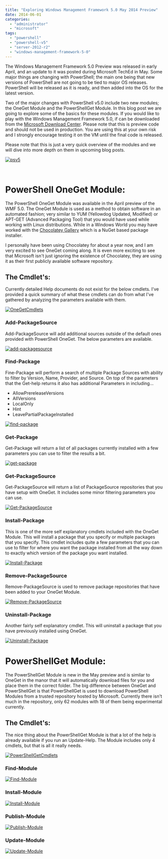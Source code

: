 ```yaml
---
title: "Exploring Windows Management Framework 5.0 May 2014 Preview"
date: 2014-06-01
categories: 
  - "administrator"
  - "microsoft"
tags: 
  - "powershell"
  - "powershell-v5"
  - "server-2012-r2"
  - "windows-management-framework-5-0"
---
```


The Windows Management Framework 5.0 Preview was released in early April, and an update to it was posted during Microsoft TechEd in May. Some major things are changing with PowerShell; the main one being that new versions of PowerShell are not going to be tied to major OS releases. PowerShell will be released as it is ready, and then added into the OS for the latest version.

Two of the major changes with PowerShell v5.0 include two new modules; the OneGet Module and the PowerShellGet Module. In this blog post we are going to explore some of the basics for these modules. If you would like to play with the Windows Management Framework 5.0, if can be downloaded from the [Microsoft Download Center](http://www.microsoft.com/en-us/download/details.aspx?id=42936). Please note that this is preview code and should not be used in production. You are using this at your own risk and I strongly encourage testing it on the VM until the final code is released.

Please note that this is just a very quick overview of the modules and we will dive into more depth on them in upcoming blog posts.

[![psv5](/assets/images/posts/psv5.png)](http://mattblogsit.com/wp-content/uploads/2014/06/psv5.png)<!--more-->

 

# PowerShell OneGet Module:

The PowerShell OneGet Module was available in the April preview of the WMF 5.0. The OneGet Module is used as a method to obtain software in an automated fashion; very similar to YUM (Yellowdog Updated, Modified) or APT-GET (Advanced Packaging Tool) that you would have used while working with Linux distributions. While in a Windows World you may have worked with the [Chocolatey Gallery](http://chocolatey.org/) which is a NuGet based package installer.

I personally have been using Chocolatey for about a year now, and I am very excited to see OneGet coming along. It is even more exciting to see that Microsoft isn't just ignoring the existence of Chocolatey, they are using it as their first publicly available software repository.

## The Cmdlet's:

Currently detailed Help documents do not exist for the below cmdlets. I've provided a quick summary of what these cmdlets can do from what I've gathered by analyzing the parameters available with them.

[![OneGetCmdlets](/assets/images/posts/OneGetCmdlets.png)](http://mattblogsit.com/wp-content/uploads/2014/06/OneGetCmdlets.png)

### Add-PackageSource

Add-PackageSource will add additional sources outside of the default ones provided with PowerShell OneGet. The below parameters are available.

[![add-packagesource](/assets/images/posts/add-packagesource.png)](http://mattblogsit.com/wp-content/uploads/2014/06/add-packagesource.png)

### Find-Package

Fine-Package will perform a search of multiple Package Sources with ability to filter by Version, Name, Provider, and Source. On top of the parameters that the Get-help returns it also has additional Parameters in including...

- AllowPrereleaseVersions
- AllVersions
- LocalOnly
- Hint
- LeavePartialPackageInstalled

[![find-package](/assets/images/posts/find-package.png)](http://mattblogsit.com/wp-content/uploads/2014/06/find-package.png)

### Get-Package

Get-Package will return a list of all packages currently installed with a few parameters you can use to filter the results a bit.

[![get-package](/assets/images/posts/get-package.png)](http://mattblogsit.com/wp-content/uploads/2014/06/get-package.png)

### Get-PackageSource

Get-PackageSource will return a list of PackageSource repositories that you have setup with OneGet. It includes some minor filtering parameters you can use.

[![Get-PackageSource](/assets/images/posts/Get-PackageSource.png)](http://mattblogsit.com/wp-content/uploads/2014/06/Get-PackageSource.png)

### Install-Package

This is one of the more self explanatory cmdlets included with the OneGet Module. This will install a package that you specify or multiple packages that you specify. This cmdlet includes quite a few parameters that you can use to filter for where you want the package installed from all the way down to exactly which version of the package you want installed.

[![Install-Package](/assets/images/posts/Install-Package-959x1024.png)](http://mattblogsit.com/wp-content/uploads/2014/06/Install-Package.png)

### Remove-PackageSource

Remove-PackageSource is used to remove package repositories that have been added to your OneGet Module.

[![Remove-PackageSource](/assets/images/posts/Remove-PackageSource.png)](http://mattblogsit.com/wp-content/uploads/2014/06/Remove-PackageSource.png)

### Uninstall-Package

Another fairly self explanatory cmdlet. This will uninstall a package that you have previously installed using OneGet.

[![Uninstall-Package](/assets/images/posts/Uninstall-Package.png)](http://mattblogsit.com/wp-content/uploads/2014/06/Uninstall-Package.png)

# PowerShellGet Module:

The PowerShellGet Module is new in the May preview and is similar to OneGet in the manor that it will automatically download files for you and place them in the correct folder. The big difference between OneGet and PowerShellGet is that PowerShellGet is used to download PowerShell Modules from a trusted repository hosted by Microsoft. Currently there isn't much in the repository, only 62 modules with 18 of them being experimental currently.

## The Cmdlet's:

The nice thing about the PowerShellGet Module is that a lot of the help is already available if you run an Update-Help. The Module includes only 4 cmdlets, but that is all it really needs.

[![PowerShellGetCmdlets](/assets/images/posts/PowerShellGetCmdlets.png)](http://mattblogsit.com/wp-content/uploads/2014/06/PowerShellGetCmdlets.png)

### Find-Module

[![Find-Module](/assets/images/posts/Find-Module.png)](http://mattblogsit.com/wp-content/uploads/2014/06/Find-Module.png)

### Install-Module

[![Install-Module](/assets/images/posts/Install-Module.png)](http://mattblogsit.com/wp-content/uploads/2014/06/Install-Module.png)

### Publish-Module

[![Publish-Module](/assets/images/posts/Publish-Module-876x1024.png)](http://mattblogsit.com/wp-content/uploads/2014/06/Publish-Module.png)

### Update-Module

[![Update-Module](/assets/images/posts/Update-Module.png)](http://mattblogsit.com/wp-content/uploads/2014/06/Update-Module.png)
